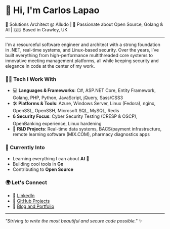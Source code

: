 # 👋 Hi, I'm Carlos Lapao

🚀 Solutions Architect @ Alludo | 🧠 Passionate about Open Source, Golang & AI | 🇬🇧 Based in Crawley, UK

---

I'm a resourceful software engineer and architect with a strong foundation in .NET, real-time systems, and Linux-based security. Over the years, I’ve built everything from high-performance multithreaded core systems to innovative meeting management platforms, all while keeping security and elegance in code at the center of my work.

### 👨‍💻 Tech I Work With

- 💻 **Languages & Frameworks**: C#, ASP.NET Core, Entity Framework, Golang, PHP, Python, JavaScript, jQuery, Sass/CSS3
- 🛠 **Platforms & Tools**: Azure, Windows Server, Linux (Fedora), nginx, OpenSSL, OpenSSH, Microsoft SQL, MySQL, Redis
- 🔒 **Security Focus**: Cyber Security Testing (CRESP & OSCP), OpenBanking experience, Linux hardening
- 🧪 **R&D Projects**: Real-time data systems, BACS/payment infrastructure, remote learning software (MIX.COM), pharmacy diagnostics apps

### 🧠 Currently Into

- Learning everything I can about **AI** 🤖
- Building cool tools in **Go**
- Contributing to **Open Source**

### 🌍 Let's Connect

- 💼 [LinkedIn](https://www.linkedin.com/in/carloslapao/)
- 🧪 [GitHub Projects](https://github.com/cjlapao?tab=repositories)
- 📝 [Blog and Portfolio](https://www.carloslapao.com)

---

_"Striving to write the most beautiful and secure code possible."_ ✨
